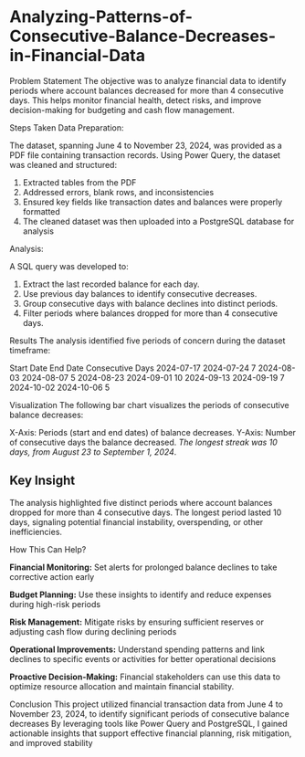 # Analyzing-Patterns-of-Consecutive-Balance-Decreases-in-Financial-Data


Problem Statement
The objective was to analyze financial data to identify periods where account balances decreased for more than 4 consecutive days. This helps monitor financial health, detect risks, and improve decision-making for budgeting and cash flow management.

Steps Taken
Data Preparation:

The dataset, spanning June 4 to November 23, 2024, was provided as a PDF file containing transaction records.
Using Power Query, the dataset was cleaned and structured:
1. Extracted tables from the PDF
2. Addressed errors, blank rows, and inconsistencies
3. Ensured key fields like transaction dates and balances were properly formatted
4. The cleaned dataset was then uploaded into a PostgreSQL database for analysis

Analysis:

A SQL query was developed to:
1. Extract the last recorded balance for each day.
2. Use previous day balances to identify consecutive decreases.
3. Group consecutive days with balance declines into distinct periods.
4. Filter periods where balances dropped for more than 4 consecutive days.

Results
The analysis identified five periods of concern during the dataset timeframe:

Start Date	End Date	Consecutive Days
2024-07-17	2024-07-24	7
2024-08-03	2024-08-07	5
2024-08-23	2024-09-01	10
2024-09-13	2024-09-19	7
2024-10-02	2024-10-06	5

Visualization
The following bar chart visualizes the periods of consecutive balance decreases:

X-Axis: Periods (start and end dates) of balance decreases.
Y-Axis: Number of consecutive days the balance decreased.
*The longest streak was 10 days, from August 23 to September 1, 2024*.

## Key Insight
The analysis highlighted five distinct periods where account balances dropped for more than 4 consecutive days. The longest period lasted 10 days, signaling potential financial instability, overspending, or other inefficiencies.

How This Can Help?

**Financial Monitoring:**
Set alerts for prolonged balance declines to take corrective action early

**Budget Planning:**
Use these insights to identify and reduce expenses during high-risk periods

**Risk Management:**
Mitigate risks by ensuring sufficient reserves or adjusting cash flow during declining periods

**Operational Improvements:**
Understand spending patterns and link declines to specific events or activities for better operational decisions

**Proactive Decision-Making:**
Financial stakeholders can use this data to optimize resource allocation and maintain financial stability.

Conclusion
This project utilized financial transaction data from June 4 to November 23, 2024, to identify significant periods of consecutive balance decreases
By leveraging tools like Power Query and PostgreSQL, I gained actionable insights that support effective financial planning, risk mitigation, and improved stability
